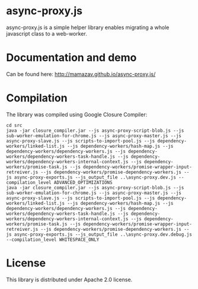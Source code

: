 # async-proxy.js
async-proxy.js is a simple helper library enables migrating a whole javascript class to a web-worker.

# Documentation and demo
Can be found here:
http://mamazav.github.io/async-proxy.js/

# Compilation
The library was compiled using Google Closure Compiler:

```
cd src
java -jar closure_compiler.jar --js async-proxy-script-blob.js --js sub-worker-emulation-for-chrome.js --js async-proxy-master.js --js async-proxy-slave.js --js scripts-to-import-pool.js --js dependency-workers/linked-list.js --js dependency-workers/hash-map.js --js dependency-workers/dependency-workers.js --js dependency-workers/dependency-workers-task-handle.js --js dependency-workers/dependency-workers-internal-context.js --js dependency-workers/promise-task.js --js dependency-workers/promise-wrapper-input-retreiver.js --js dependency-workers/promise-dependency-workers.js --js async-proxy-exports.js --js_output_file ..\async-proxy.dev.js --compilation_level ADVANCED_OPTIMIZATIONS
java -jar closure_compiler.jar --js async-proxy-script-blob.js --js sub-worker-emulation-for-chrome.js --js async-proxy-master.js --js async-proxy-slave.js --js scripts-to-import-pool.js --js dependency-workers/linked-list.js --js dependency-workers/hash-map.js --js dependency-workers/dependency-workers.js --js dependency-workers/dependency-workers-task-handle.js --js dependency-workers/dependency-workers-internal-context.js --js dependency-workers/promise-task.js --js dependency-workers/promise-wrapper-input-retreiver.js --js dependency-workers/promise-dependency-workers.js --js async-proxy-exports.js --js_output_file ..\async-proxy.dev.debug.js --compilation_level WHITESPACE_ONLY
```

# License
This library is distributed under Apache 2.0 license.
